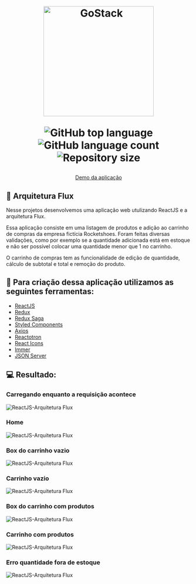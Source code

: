 <h1 align="center">
    <img alt="GoStack" src="https://ik.imagekit.io/hwyksvj4iv/rocketshoes_-t4_Ti_qH.svg" width="300px" />
    <p align="center">
      <img alt="GitHub top language" src="https://img.shields.io/github/languages/top/MatheusPires99/rocketshoes-react">
      <img alt="GitHub language count" src="https://img.shields.io/github/languages/count/MatheusPires99/rocketshoes-react">
      <img alt="Repository size" src="https://img.shields.io/github/repo-size/MatheusPires99/rocketshoes-react">
    </p>
</h1>

<p align="center">
  <a href="https://rocketshoes-gostack.netlify.app/">Demo da aplicação</a>
</p>

## :rocket: Arquitetura Flux

Nesse projetos desenvolvemos uma aplicação web utulizando ReactJS e a arquitetura Flux.

Essa aplicação consiste em uma listagem de produtos e adição ao carrinho de compras da empresa fictícia Rocketshoes.
Foram feitas diversas validações, como por exemplo se a quantidade adicionada está em estoque e não ser possível colocar uma quantidade menor que 1 no carrinho.

O carrinho de compras tem as funcionalidade de edição de quantidade, cálculo de subtotal e total e remoção do produto.

## :hammer: Para criação dessa aplicação utilizamos as seguintes ferramentas:
- [ReactJS](https://pt-br.reactjs.org/docs/getting-started.html)
- [Redux](https://redux.js.org/introduction/getting-started)
- [Redux Saga](https://github.com/redux-saga/redux-saga)
- [Styled Components](https://styled-components.com/)
- [Axios](https://github.com/axios/axios)
- [Reactotron](https://github.com/infinitered/reactotron)
- [React Icons](https://react-icons.netlify.com/#/)
- [Immer](https://github.com/immerjs/immer)
- [JSON Server](https://github.com/typicode/json-server#getting-started)

## :computer: Resultado:

### Carregando enquanto a requisição acontece
![ReactJS-Arquitetura Flux](.github/loading.png)

### Home
![ReactJS-Arquitetura Flux](.github/home.png)

### Box do carrinho vazio
![ReactJS-Arquitetura Flux](.github/home-cartBox.png)

### Carrinho vazio
![ReactJS-Arquitetura Flux](.github/cart.png)

### Box do carrinho com produtos
![ReactJS-Arquitetura Flux](.github/home-cartBox2.png)

### Carrinho com produtos
![ReactJS-Arquitetura Flux](.github/cart2.png)

### Erro quantidade fora de estoque
![ReactJS-Arquitetura Flux](.github/stock-error.png)
